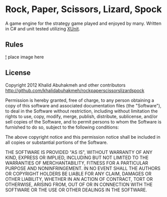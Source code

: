 # Rock, Paper, Scissors, Lizard, Spock

A game engine for the strategy game played and enjoyed by many. Written in C# and unit tested utilizing [XUnit](). 

## Rules

[!]() place image here

## License

Copyright 2012 Khalid Abuhakmeh and other contributors
http://github.com/khalidabuhakmeh/rockpaperscissorslizardspock

Permission is hereby granted, free of charge, to any person obtaining
a copy of this software and associated documentation files (the
"Software"), to deal in the Software without restriction, including
without limitation the rights to use, copy, modify, merge, publish,
distribute, sublicense, and/or sell copies of the Software, and to
permit persons to whom the Software is furnished to do so, subject to
the following conditions:

The above copyright notice and this permission notice shall be
included in all copies or substantial portions of the Software.

THE SOFTWARE IS PROVIDED "AS IS", WITHOUT WARRANTY OF ANY KIND,
EXPRESS OR IMPLIED, INCLUDING BUT NOT LIMITED TO THE WARRANTIES OF
MERCHANTABILITY, FITNESS FOR A PARTICULAR PURPOSE AND
NONINFRINGEMENT. IN NO EVENT SHALL THE AUTHORS OR COPYRIGHT HOLDERS BE
LIABLE FOR ANY CLAIM, DAMAGES OR OTHER LIABILITY, WHETHER IN AN ACTION
OF CONTRACT, TORT OR OTHERWISE, ARISING FROM, OUT OF OR IN CONNECTION
WITH THE SOFTWARE OR THE USE OR OTHER DEALINGS IN THE SOFTWARE.